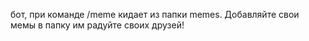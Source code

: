 бот, при команде /meme кидает из папки memes. Добавляйте свои мемы в папку им радуйте своих друзей!
